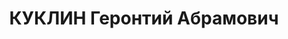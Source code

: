 ---
title: КУКЛИН Геронтий Абрамович
description: "Род. в 1900, г. Полоцк, белорус, обр.: низшее, бывший член ВКП(б). Проживал:\
  \ г. Ворошиловск. Директор школы \n  Арестован 24.09.1937. Приговор: ВМН. Расстрелян"
---
